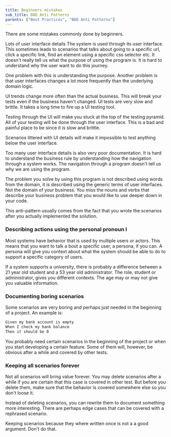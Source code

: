 ```yaml
---
title: Beginners mistakes
sub_title: BDD Anti Patterns
parents: ["Best Practices", "BDD Anti Patterns"]
---
```


There are some mistakes commonly done by beginners.

Lots of user interface details
The system is used through its user interface. This sometimes leads to scenarios that talks about going to a specific url, click a specific link, find an element using a specific css selector etc. It doesn't really tell us what the purpose of using the program is. It is hard to understand why the user want to do this journey.

One problem with this is understanding the purpose. Another problem is that user interfaces changes a lot more frequently than the underlying domain logic.

UI trends change more often than the actual business. This will break your tests even if the business haven't changed. UI tests are very slow and brittle. It takes a long time to fire up a UI testing tool.

Testing through the UI will make you stuck at the top of the testing pyramid. All of your testing will be done through the user interface. This is a bad and painful place to be since it is slow and brittle.

Scenarios littered with UI details will make it impossible to test anything below the user interface.

Too many user interface details is also very poor documentation. It is hard to understand the business rule by understanding how the navigation through a system works. The navigation through a program doesn't tell us why we are using the program.

The problem you solve by using this program is not described using words from the domain, it is described using the generic terms of user interfaces. Not the domain of your business. You miss the nouns and verbs that describe your business problem that you would like to use deeper down in your code.

This anti-pattern usually comes from the fact that you wrote the scenarios after you actually implemented the solution.

### Describing actions using the personal pronoun I

Most systems have behavior that is used by multiple users or actors. This means that you want to talk a bout a specific user, a persona, if you can. A persona will give you context about what the system should be able to do to support a specific category of users.

If a system supports a university, there is probably a difference between a 21 year old student and a 53 year old administrator. The role, student or administrator, gives you different contexts. The age may or may not give you valuable information.

### Documenting boring scenarios
Some scenarios are very boring and perhaps just needed in the beginning of a project. An example is:

```bash
Given my bank account is empty
When I check my bank balance
Then it should be 0
```

You probably need certain scenarios in the beginning of the project or when you start developing a certain feature. Some of them will, however, be obvious after a while and covered by other tests.

### Keeping all scenarios forever
Not all scenarios will bring value forever. You may delete scenarios after a while if you are certain that this case is covered in other test. But before you delete them, make sure that the behavior is covered somewhere else so you don't loose it.

Instead of deleting scenarios, you can rewrite them to document something more interesting. There are perhaps edge cases that can be covered with a rephrased scenario.

Keeping scenarios because they where written once is not a a good argument. Don't do that.
